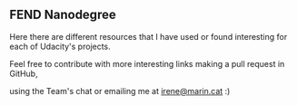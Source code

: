 ## FEND Nanodegree

Here there are different resources that I have used or found interesting for each of Udacity's projects. 

Feel free to contribute with more interesting links making a pull request in GitHub,

using the Team's chat or emailing me at irene@marin.cat :) 
